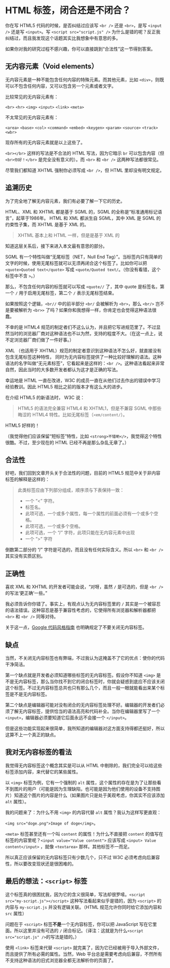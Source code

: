 # HTML 标签，闭合还是不闭合？

你在写 HTML5 代码的时候，是否纠结过应该写 `<br />` 还是 `<br>`，是写 `<input />` 还是写 `<input>`。写 `<script src="script.js" />` 为什么是错的呢？反正我纠结过，而且我发现这个话题其实比我想象中有意思的多。

如果你对我的研究过程不感兴趣，你可以直接跳到“合法性”这一节得到答案。

## 无内容元素（Void elements）

无内容元素是一种不能包含任何内容的特殊元素。而其他元素，比如 `<div>`，则既可以不包含任何内容，又可以包含另一个元素或者文字。

比较常见的无内容元素有：

`<br>` `<hr>` `<img>` `<input>` `<link>` `<meta>`

不太常见的无内容元素有：

`<area>` `<base>` `<col>` `<command>` `<embed>` `<keygen>`
`<param>` `<source>` `<track>` `<wbr>`

现存所有的无内容元素就是以上这些了。

`<br></br>` 这样的写法是不合法的 HTML 写法，因为它暗示 `br` 可以包含内容（但 `<br>你好！</br>` 是完全没有意义的）。而 `<br>` 和 `<br />` 这两种写法都很常见。

尽管我们都知道 XHTML 强制你必须写成 `<br />`，但 HTML 里却没有明文规定。

## 追溯历史

为了完全地了解无内容元素，我们有必要了解一下它的历史。

HTML、XML 和 XHTML 都是基于 SGML 的，SGML 的全称是“标准通用标记语言”，起草于1986年。
HTML 和 XML 都派生自 SGML，其中 XML 是 SGML 的约束性子集，而 XHTML 是基于 XML 的。
> XHTML 基本上和 HTML 一样，但是是基于 XML 的

知道这层关系后，接下来进入本文最有意思的部分。

SGML 有一个特性叫做“无尾标签（NET，Null End Tag）”。当标签内只有简单的文字的时候，使用无尾标签就可以无须再闭合这个标签了。比如你可以把 `<quote>Quoted text</quote>` 写成 `<quote/Quoted text/`。（你没有看错，这个标签中不含 `>`。）

那么，不包含任何内容的标签就可以写成 `<quote//` 了，其中 quote 是标签名，第一个 `/` 用于启用无尾标签，第二个 `/` 表示无尾标签结束。

如果按照这个逻辑，`<br//` 中的前半部分 `<br/` 会被解析为 `<br>`，那么 `<br/>` 岂不是要被解析为 `<br>>` 了吗？如果你和我想得一样，你肯定也会觉得这种语法很蠢。

不幸的是 HTML4 规范的制定者们不这么认为，并且把它写进规范里了。不过显然当时的浏览器厂商对这种语法也不以为然，支持的程度不大。（在这一点上，说不定浏览器厂商们做了一件好事。）

XML （也适用于 XHTML）规范的制定者意识到这种语法不怎么好，就直接没有包含无尾标签这种特性，
同时为无内容标签提供了一种比较好理解的语法。这种语法的名字叫做“无元素标签”，它看起来是这样的：`<br />`。这种语法看起来非常自然，因此当时的大多数开发者都认为这才是正确的写法。

幸运地是 HTML 一直在改进，W3C 的成员一直在从他们过去作出的错误中学习经验教训。因此 HTML5 相比之前的版本才有这么大的进步。

在介绍 HTML5 的新语法时， W3C 说：
> HTML5 的语法完全兼容 HTML4 和 XHTML1，但是不兼容 SGML 中那些晦涩的 HTML4 特性。比如无尾标签（`<em/content/`）。

HTML5 好样的！

（我觉得他们应该保留“短标签”特性，比如 `<strong>不错喲</>`，我觉得这个特性很酷。不过，至少现在的 HTML 已经不再是那么杂乱无章了。）

## 合法性

好吧，我们回到文章开头关于合法性的问题，目前的 HTML5 规范中关于非内容标签的解释是这样的：

> 此类标签应由下列部分组成，顺序须与下表保持一致：
> * 一个 “\<” 字符。
> * 标签名。
> * 此项可选，一个或多个属性，每一个属性的前面必须有一个或多个空格。
> * 此项可选，一个或多个空格。
> * 此项可选，一个 “/” 字符，此项只能在无内容元素中出现
> * 一个 “\>” 字符

倒数第二部分的 “/” 字符是可选的，而且没有任何实际含义。所以 `<br>` 和 `<br />` 其实没有实质区别。

## 正确性

喜欢 XML 和 XHTML 的开发者可能会说，“对呀，虽然 `/` 是可选的，但是 `<br />` 的写法‘更正确’一些。”

我必须告诉你你错了。事实上，有观点认为无内容标签里的 `/` 其实是一个被容忍的语法错误。这种容忍是基于兼容性考虑的，它使得所有浏览器和解析器都把 `<br>` 和 `<br />` 同等对待。

关于这一点，[Google 代码风格指南][1] 也明确规定了不要关闭无内容标签。

## 缺点

当然，不关闭无内容标签也有弊端，不过我认为这掩盖不了它的优点：使你的代码干净简洁。

第一个缺点就是开发者必须知道哪些标签的无内容标签。假设你不知道 `<img>` 是不是无内容标签，那么当你找不到它的闭合标签时，你就会疑惑到底应不应该关闭这个标签。不过无内容标签总共也只有那么几个，而且一般一眼就能看出来某个标签是不是无内容标签。

第二个缺点是编辑器可能对没有闭合的无内容标签处理不好。编辑器的开发者们必须了解无内容标签，提供恰当的语法高亮和代码补全。当你在编辑器里写了一个 `<input>`，编辑器必须要知道它后面永远不会接一个 `</input>`。

但是这些功能实现起来很简单，我所知道的编辑器对这方面支持得都还挺好，所以这算不上一个真正的缺点。

## 我对无内容标签的看法

我觉得无内容标签这个概念其实是可以从 HTML 中剔除的，我们完全可以给这些标签添加内容，来代替它的某些属性。

以 `<img>` 标签为例，它有一个强制的 `alt` 属性，这个属性的存在是为了让那些看不到图片的用户（可能是因为生理缺陷，也可能是因为他们使用的设备不支持图片）知道这个图片的内容是什么（如果图片只是处于美观考虑，你其实不应该添加 `alt` 属性）。

我的问题来了：为什么不用 `<img>` 的内容代替 `alt` 属性？我认为这样写更直观：

`<img src="doge.png">Image of doge</img>`。

`<meta>` 标签甚至还有一个叫 `content` 的属性！为什么不直接把 `content` 的值写在标签的内容里呢？`<input value="Value content">` 应该写成 `<input> Value content</input>` ，就像 `<textarea>` 那样。其他标签不一而足。

所以真正应该保留的无内容标签只有少数几个，只不过 W3C 必须考虑向后兼容性，所以要改变现状还是很困难的。

## 最后的想法：`<script>` 标签

这个标签真的很困扰我，因为它的含义很简单，写法却很罗嗦。`<script src="my-script.js"></script>` 这种写法看起来似乎是错的，因为 `<script>` 的内容与 `my-script.js` 并没有逻辑关联。（HTML 规范允许你同时给它添加内容和 `src` 属性）

问题在于 `<script>` 标签**不是**一个无内容标签，你可以把 JavaScript 写在它里面。所以这里并没有可选的 `/` 闭合标记。（译注：这就是为什么`<script src="script.js" />`的写法是错的。）

使用 `<link>` 标签来代替 `<script>` 就完美了，因为它已经被用于导入外部文件，而且提供了所有必需的属性。当然，Web 平台总是需要考虑向后兼容，不然所有不支持这种语法的旧式浏览器全都无法解析你的页面了。

[1]:	http://google-styleguide.googlecode.com/svn/trunk/htmlcssguide.xml?showone=Document_Type#Document_Type